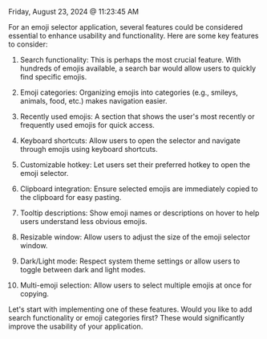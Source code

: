 Friday, August 23, 2024 @ 11:23:45 AM

For an emoji selector application, several features could be considered essential to enhance usability and functionality. Here are some key features to consider:

1. Search functionality: 
   This is perhaps the most crucial feature. With hundreds of emojis available, a search bar would allow users to quickly find specific emojis.

2. Emoji categories: 
   Organizing emojis into categories (e.g., smileys, animals, food, etc.) makes navigation easier.

3. Recently used emojis: 
   A section that shows the user's most recently or frequently used emojis for quick access.

4. Keyboard shortcuts: 
   Allow users to open the selector and navigate through emojis using keyboard shortcuts.

5. Customizable hotkey: 
   Let users set their preferred hotkey to open the emoji selector.

6. Clipboard integration: 
   Ensure selected emojis are immediately copied to the clipboard for easy pasting.

7. Tooltip descriptions: 
   Show emoji names or descriptions on hover to help users understand less obvious emojis.

8. Resizable window: 
   Allow users to adjust the size of the emoji selector window.

9. Dark/Light mode: 
   Respect system theme settings or allow users to toggle between dark and light modes.

10. Multi-emoji selection: 
    Allow users to select multiple emojis at once for copying.

Let's start with implementing one of these features. Would you like to add search functionality or emoji categories first? These would significantly improve the usability of your application.